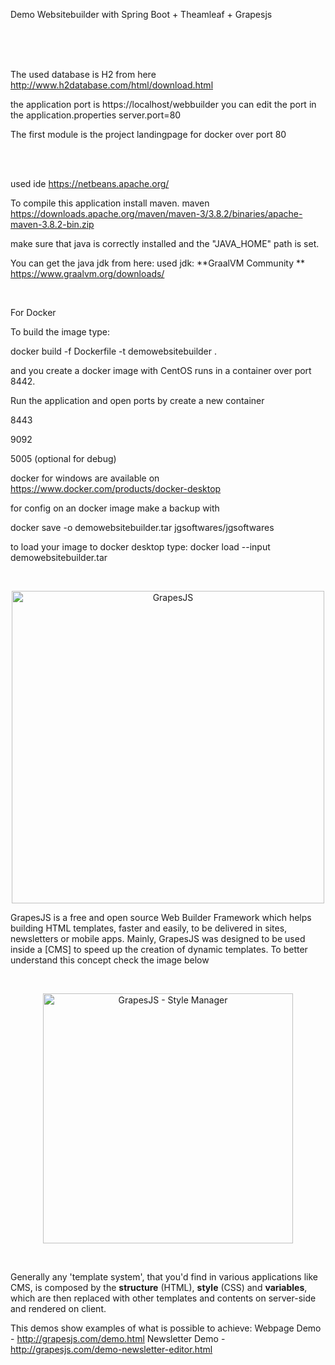 
Demo Websitebuilder with Spring Boot + Theamleaf + Grapesjs

<br/>
<br/>
<br/>

The used database is H2 from here
http://www.h2database.com/html/download.html
<br/>

the application port is
https://localhost/webbuilder
you can edit the port in the application.properties 
server.port=80

The first module is the project
landingpage for docker over port 80

<br/>
<br/>

used ide
https://netbeans.apache.org/
<br/>


To compile this application install maven.
maven https://downloads.apache.org/maven/maven-3/3.8.2/binaries/apache-maven-3.8.2-bin.zip

make sure that java is correctly installed and the "JAVA_HOME" path is set.
<br/>

You can get the java jdk from here:
used jdk: **GraalVM Community ** https://www.graalvm.org/downloads/

<br/>


For Docker

To build the image type:

docker build -f Dockerfile -t demowebsitebuilder .

and you create a docker image with CentOS runs in a container over port 8442.

Run the application and open ports by create a new container

8443

9092

5005 (optional for debug)

docker for windows are available on https://www.docker.com/products/docker-desktop

for config on an docker image make a backup with

docker save -o demowebsitebuilder.tar jgsoftwares/jgsoftwares

to load your image to docker desktop type: docker load --input demowebsitebuilder.tar

<br/>



<p align="center"><img src="http://grapesjs.com/img/grapesjs-front-page-m.jpg" alt="GrapesJS" width="500" align="center"/></p>


GrapesJS is a free and open source Web Builder Framework which helps building HTML templates, faster and easily, to be delivered in sites, newsletters or mobile apps. Mainly, GrapesJS was designed to be used inside a [CMS] to speed up the creation of dynamic templates. To better understand this concept check the image below

<br/>
<p align="center"><img src="http://grapesjs.com/img/gjs-concept.png" alt="GrapesJS - Style Manager" height="400" align="center"/></p>
<br/>

Generally any 'template system', that you'd find in various applications like CMS, is composed by the **structure** (HTML), **style** (CSS) and **variables**, which are then replaced with other templates and contents on server-side and rendered on client.

This demos show examples of what is possible to achieve:
Webpage Demo - http://grapesjs.com/demo.html
Newsletter Demo - http://grapesjs.com/demo-newsletter-editor.html
